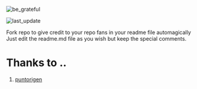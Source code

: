 ![be_grateful](https://user-images.githubusercontent.com/57605485/133506342-f313bb68-8bb0-4d01-a4a4-e05faea4b865.png)
<!-- PUNTORIGEN:START (LAST_UPDATE:format=DD-MMM-YYYY HH:mm) -->
![last_update](https://img.shields.io/badge/last%20update-15--Sep--2021%2023:57%20(GMT%200)-blue)
<!-- PUNTORIGEN:END -->

Fork repo to give credit to your repo fans in your readme file automagically<br/>
Just edit the readme.md file as you wish but keep the special comments.

<!-- PUNTORIGEN:START (THANKS_TO) -->
# Thanks to ..
<ol>
<li><a href="https://github.com/puntorigen">puntorigen</a></li>
</ol>

<!-- PUNTORIGEN:END -->